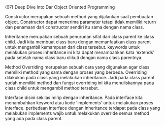 (07) Deep Dive Into Dar Object Oriented Programming

Constructor merupakan sebuah method yang dijalankan saat pembuatan object. Constructor dapat menerima parameter tetapi tidak memiliki return dan penamaan dari constructor sendiri itu sama dengan nama class. 

Inheritance merupakan sebuah penurunan sifat dari class parent ke class child. Jadi kita membuat class baru dengan memanfaatkan class parent untuk mengambil kemampuan dari class tersebut. keywords untuk melakukan proses inheritance ini kita dapat menambahkan kata 'extends' pada setelah nama class baru diikuti dengan nama class parentnya.

Method Overriding merupakan sebuah cara yang digunakan agar class memiliki method yang sama dengan proses yang berbeda. Overriding dilakukan pada class yang melakukan inheritance. Jadi pada class parent sudah memiliki method dan fungsi overriding ini kita menuliskannya pada class child untuk mengambil method tersebut.

Interface disini sekilas mirip dengan inheritance. Pada interface kita menambahkan keyword atau kode 'implements' untuk melakukan proses interface. perbedaan interface dengan inheritance terdapat pada class yang melakukan implements wajib untuk melakukan override semua method yang ada pada class parent.